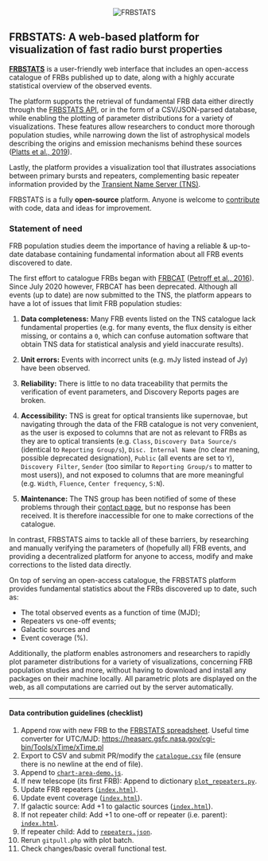 <p align="center">
  <img src="https://i.imgur.com/46QBLvD.png?raw=true" alt="FRBSTATS"/>
</p>

## FRBSTATS: A web-based platform for visualization of fast radio burst properties

**[FRBSTATS](https://www.herta-experiment.org/frbstats)** is a user-friendly web interface that includes an open-access catalogue of FRBs published up to date, along with a highly accurate statistical overview of the observed events.

The platform supports the retrieval of fundamental FRB data either directly through the [FRBSTATS API](https://www.herta-experiment.org/frbstats/api), or in the form of a CSV/JSON-parsed database, while enabling the plotting of parameter distributions for a variety of visualizations. These features allow researchers to conduct more thorough population studies, while narrowing down the list of astrophysical models describing the origins and emission mechanisms behind these sources ([Platts et al., 2019](https://arxiv.org/abs/1810.05836)).

Lastly, the platform provides a visualization tool that illustrates associations between primary bursts and repeaters, complementing basic repeater information provided by the [Transient Name Server (TNS)](https://www.wis-tns.org).

FRBSTATS is a fully **open-source** platform. Anyone is welcome to [contribute](https://github.com/HeRTA/FRBSTATS/issues) with code, data and ideas for improvement.

### Statement of need

FRB population studies deem the importance of having a reliable & up-to-date database containing fundamental information about all FRB events discovered to date.

The first effort to catalogue FRBs began with [FRBCAT](http://frbcat.org) ([Petroff et al., 2016](http://adsabs.harvard.edu/abs/2016PASA...33...45P)).
Since July 2020 however, FRBCAT has been deprecated. Although all events (up to date) are now submitted
to the TNS, the platform appears to have a lot of
issues that limit FRB population studies:

1. **Data completeness:** Many FRB events listed on the TNS catalogue lack fundamental properties (e.g. for many events, the flux density is either missing, or contains a `0`, which can confuse automation software that obtain TNS data for statistical analysis and yield inaccurate results).

2. **Unit errors:** Events with incorrect units (e.g. mJy listed instead of Jy) have been observed.

3. **Reliability:** There is little to no data traceability that permits the verification of event parameters, and Discovery Reports pages are broken.

4. **Accessibility:** TNS is great for optical transients like supernovae, but navigating through the data of the FRB catalogue is not very convenient, as the user is exposed to columns that are not as relevant to FRBs as they are to optical transients (e.g. `Class`, `Discovery Data Source/s` (identical to `Reporting Group/s`), `Disc. Internal Name` (no clear meaning, possible deprecated designation), `Public` (all events are set to `Y`), `Discovery Filter`, `Sender` (too similar to `Reporting Group/s` to matter to most users)), and not exposed to columns that are more meaningful (e.g. `Width`, `Fluence`, `Center frequency`, `S:N`).

5. **Maintenance:** The TNS group has been notified of some of these problems through their [contact page](https://www.wis-tns.org/content/contact-us), but no response has been received. It is therefore inaccessible for one to make corrections of the catalogue.

In contrast, FRBSTATS aims to tackle all of these barriers, by researching and manually verifying the parameters of
(hopefully all) FRB events, and providing a decentralized platform for anyone to access, modify and make corrections
to the listed data directly.

On top of serving an open-access catalogue, the FRBSTATS platform provides fundamental statistics about
the FRBs discovered up to date, such as:

- The total observed events as a function of time (MJD);
- Repeaters vs one-off events;
- Galactic sources and
- Event coverage (%).

Additionally, the platform enables astronomers and researchers to rapidly plot parameter distributions for a
variety of visualizations, concerning FRB population studies and more, without having to download and install any
packages on their machine locally. All parametric plots are displayed on the web, as all computations are carried out
by the server automatically.

---

#### Data contribution guidelines (checklist)

1. Append row with new FRB to the [FRBSTATS spreadsheet](https://docs.google.com/spreadsheets/d/1W27KNa6yJzYA_b8HLSz4hxtWEZQtxUhGTXfQjlXgpzY/edit?usp=sharing). Useful time converter for UTC/MJD: https://heasarc.gsfc.nasa.gov/cgi-bin/Tools/xTime/xTime.pl
3. Export to CSV and submit PR/modify the [`catalogue.csv`](https://github.com/HeRTA/FRBSTATS/blob/main/catalogue.csv) file (ensure there is no newline at the end of file).
4. Append to [`chart-area-demo.js`](https://github.com/HeRTA/FRBSTATS/blob/main/js/demo/chart-area-demo.js#L50).
5. If new telescope (its first FRB): Append to dictionary [`plot_repeaters.py`](https://github.com/HeRTA/FRBSTATS/blob/main/figs/repeaters/plot_repeaters.py#L99).
6. Update FRB repeaters ([`index.html`](https://github.com/HeRTA/FRBSTATS/blob/main/index.html#L164)).
7. Update event coverage ([`index.html`](https://github.com/HeRTA/FRBSTATS/blob/main/index.html#L203)).
8. If galactic source: Add +1 to galactic sources ([`index.html`](https://github.com/HeRTA/FRBSTATS/blob/main/index.html#L182)).
9. If not repeater child: Add +1 to one-off or repeater (i.e. parent): [`index.html`](https://github.com/HeRTA/FRBSTATS/blob/main/index.html#L182).
10. If repeater child: Add to [`repeaters.json`](https://github.com/HeRTA/FRBSTATS/blob/main/repeaters.json).
11. Rerun `gitpull.php` with plot batch.
12. Check changes/basic overall functional test.
